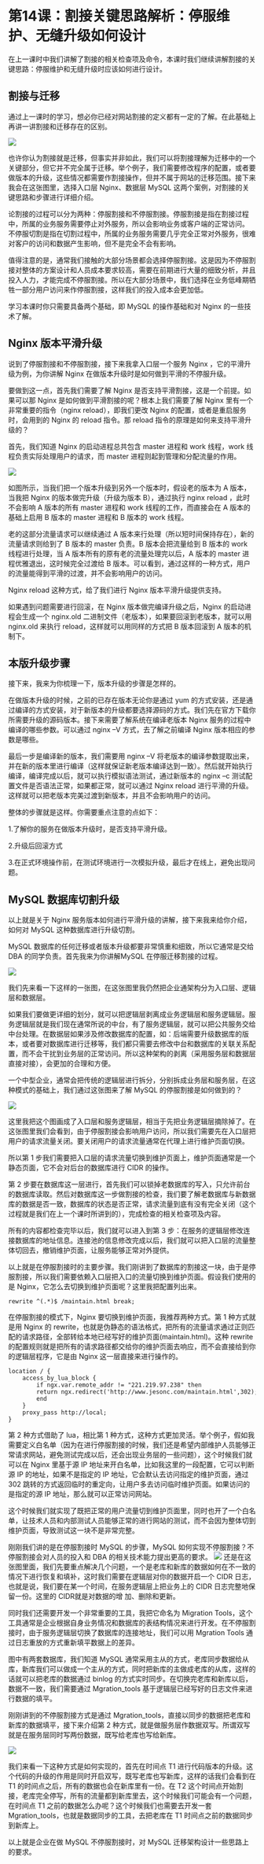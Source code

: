# 第14课：割接关键思路解析：停服维护、无缝升级如何设计

在上一课时中我们讲解了割接的相关检查项及命令，本课时我们继续讲解割接的关键思路：停服维护和无缝升级时应该如何进行设计。

## 割接与迁移

通过上一课时的学习，想必你已经对网站割接的定义都有一定的了解。在此基础上再讲一讲割接和迁移存在的区别。

![](/static/image/Cgq2xl6FmKmAO_CMAAU2syJogr0306.png)

也许你认为割接就是迁移，但事实并非如此，我们可以将割接理解为迁移中的一个关键部分，但它并不完全属于迁移。举个例子，我们需要修改程序的配置，或者要做版本的升级，这些情况都需要作割接操作，但并不属于网站的迁移范围。接下来我会在这张图里，选择入口层 Nginx、数据层 MySQL 这两个案例，对割接的关键思路和步骤进行详细介绍。



论割接的过程可以分为两种：停服割接和不停服割接。停服割接是指在割接过程中，所属的业务服务需要停止对外服务，所以会影响业务或客户端的正常访问。 不停服切割是指在切割过程中，所属的业务服务需要几乎完全正常对外服务，很难对客户的访问和数据产生影响，但不是完全不会有影响。



值得注意的是，通常我们接触的大部分场景都会选择停服割接。这是因为不停服割接对整体的方案设计和人员成本要求较高，需要在前期进行大量的细致分析，并且投入人力，才能完成不停服割接。所以在大部分场景中，我们选择在业务低峰期牺牲一部分用户访问来作停服割接，这样我们的投入成本会更加低。



学习本课时你只需要具备两个基础，即 MySQL 的操作基础和对 Nginx 的一些技术了解。

## Nginx 版本平滑升级

说到了停服割接和不停服割接，接下来我拿入口层一个服务 Nginx ，它的平滑升级为例，为你讲解 Nginx 在做版本升级时是如何做到平滑的不停服升级。



要做到这一点，首先我们需要了解 Nginx 是否支持平滑割接，这是一个前提。如果可以那 Nginx 是如何做到平滑割接的呢？根本上我们需要了解 Nginx 里有一个非常重要的指令（nginx reload），即我们更改 Nginx 的配置，或者是重启服务时，会用到的 Nginx 的 reload 指令。那 reload 指令的原理是如何来支持平滑升级的？



首先，我们知道 Nginx 的启动进程总共包含 master 进程和 work 线程，work 线程负责实际处理用户的请求，而 master 进程则起到管理和分配流量的作用。

![](/static/image/Cgq2xl6FmKqAJXLOAAIMFmFy9LU520.png)


如图所示，当我们把一个版本升级到另外一个版本时，假设老的版本为 A 版本，当我把 Nginx 的版本做完升级（升级为版本 B），通过执行 nginx reload ，此时不会影响 A 版本的所有 master 进程和 work 线程的工作，而直接会在 A 版本的基础上启用 B 版本的 master 进程和 B 版本的 work 线程。



老的这部分流量请求可以继续通过 A 版本来行处理（所以短时间保持存在），新的流量请求则给到了 B 版本的 master 负责。B 版本会把流量给到 B 版本的 work 线程进行处理，当 A 版本所有的原有老的流量处理完以后，A 版本的 master 进程优雅退出，这时候完全过渡给 B 版本。可以看到，通过这样的一种方式，用户的流量能得到平滑的过渡，并不会影响用户的访问。



Nginx reload 这种方式，给了我们进行 Nginx 版本平滑升级提供支持。



如果遇到问题需要进行回滚，在 Nginx 版本做完编译升级之后，Nginx 的启动进程会生成一个 nginx.old 二进制文件（老版本），如果要回滚到老版本，就可以用 nginx.old 来执行 reload，这样就可以用同样的方式把 B 版本回滚到 A 版本的机制下。


## 本版升级步骤
接下来，我来为你梳理一下，版本升级的步骤是怎样的。



在做版本升级的时候，之前的已存在版本无论你是通过 yum 的方式安装，还是通过编译的方式安装，对于新版本的升级都要选择源码的方式。我们先在官方下载你所需要升级的源码版本。接下来需要了解系统在编译老版本 Nginx 服务的过程中编译的哪些参数。可以通过 nginx –V 方式，去了解之前编译 Nginx 版本相应的参数是哪些。



最后一步是编译新的版本，我们需要用 nginx –V 将老版本的编译参数提取出来，并在新的版本里进行编译（这样就保证新老版本编译达到一致）。然后就开始执行编译，编译完成以后，就可以执行模拟语法测试，通过新版本的 nginx –c 测试配置文件是否语法正常，如果都正常，就可以通过 Nginx reload 进行平滑的升级。这样就可以把老版本完美过渡到新版本，并且不会影响用户的访问。



整体的步骤就是这样。你需要重点注意的点如下：

1.了解你的服务在做版本升级时，是否支持平滑升级。

2.升级后回滚方式

3.在正式环境操作前，在测试环境进行一次模拟升级，最后才在线上，避免出现问题。

## MySQL 数据库切割升级
以上就是关于 Nginx 服务版本如何进行平滑升级的讲解，接下来我来给你介绍，如何对 MySQL 这种数据库进行升级切割。



MySQL 数据库的任何迁移或者版本升级都要非常慎重和细致，所以它通常是交给 DBA 的同学负责。首先我来为你讲解MySQL 在停服迁移割接的过程。

![](/static/image/Ciqah16FmKqAMZZeAAKlVRgND70352.png)

我们先来看一下这样的一张图，在这张图里我仍然把企业通架构分为入口层、逻辑层和数据层。



如果我们要做更详细的划分，就可以把逻辑层剥离成业务逻辑层和服务逻辑层。服务逻辑层就是我们现在通常所说的中台，有了服务逻辑层，就可以把公共服务交给中台处理。在数据层如果涉及修改数据库的配置，如：后端需要升级数据库的版本，或者要对数据库进行迁移等，我们都只需要去修改中台和数据库的关联关系配置，而不会干扰到业务层的正常访问。所以这种架构的剥离（采用服务层和数据层直接对接），会更加的合理和方便。



一个中型企业，通常会把传统的逻辑层进行拆分，分别拆成业务层和服务层，在这种模式的基础上，我们通过这张图来了解 MySQL 的停服割接是如何做到的？

![](/static/image/Ciqah16FmKqAQVr8AASygXQDB2I188.png)

这里我把这个图画成了入口层和服务逻辑层，相当于先把业务逻辑层摘除掉了。在这张图里我们会看到，由于停服割接会影响用户访问，所以我们需要先在入口层把用户的请求流量关闭。要关闭用户的请求流量通常在代理上进行维护页面切换。



所以第 1 步我们需要把入口层的请求流量切换到维护页面上，维护页面通常是一个静态页面，它不会对后台的数据库进行 CIDR 的操作。



第 2 步要在数据库这一层进行，首先我们可以锁掉老数据库的写入，只允许前台的数据库读取。然后对数据库这一步做割接的检查，我们要了解老数据库与新数据库的数据是否一致，数据库的状态是否正常，请求流量到底有没有完全关闭（这个过程就是我们在上一个课时所讲到的），完成检查的相关检查项及内容。



所有的内容都检查完毕以后，我们就可以进入到第 3 步：在服务的逻辑层修改连接数据库的地址信息。连接池的信息修改完成以后，我们就可以把入口层的流量整体切回去，撤销维护页面，让服务能够正常对外提供。



以上就是在停服割接时的主要步骤。我们刚讲到了数据库的割接这一块，由于是停服割接，所以我们需要依赖入口层把入口的流量切换到维护页面。假设我们使用的是 Nginx，它怎么去切换到维护页面呢？这里我把配置列出来。


```
rewrite ^(.*)$ /maintain.html break;
```

在停服割接的模式下，Nginx 要切换到维护页面，我推荐两种方式。第 1 种方式就是用 Nginx 的 rewrite，也就是伪静态的语法格式，把所有的流量请求通过正则匹配的请求路径，全部转给本地已经写好的维护页面(maintain.html)。这种 rewrite 的配置规则就是把所有的请求路径都交给你的维护页面去响应，而不会直接给到你的逻辑层程序，它是由 Nginx 这一层直接来进行操作的。



```
location / {
    access_by_lua_block {
        if ngx.var.remote_addr != "221.219.97.238" then
        return ngx.redirect('http://www.jesonc.com/maintain.html',302);
        end
    }
    proxy_pass http://local;
}
```

第 2 种方式借助了 lua，相比第 1 种方式，这种方式更加灵活。举个例子，假如我需要定义白名单（因为在进行停服割接的时候，我们还是希望内部维护人员能够正常请求网站，避免测试完成以后，还会出现业务层的一些问题），这个时候我们就可以在 Nginx 里基于源 IP 地址来开白名单，比如我这里的一段配置，它可以判断源 IP 的地址，如果不是指定的 IP 地址，它会默认去访问指定的维护页面，通过 302 跳转的方式返回临时的重定向，让用户多去访问临时维护页面。如果访问的是指定的源 IP 地址，那么就可以正常访问网站。



这个时候我们就实现了既把正常的用户流量切到维护页面里，同时也开了一个白名单，让技术人员和内部测试人员能够正常的进行网站的测试，而不会因为整体切到维护页面，导致测试这一块不是非常完整。



刚刚我们讲的是在停服割接时 MySQL 的步骤，MySQL 如何实现不停服割接？不停服割接会对人员的投入和 DBA 的相关技术能力提出更高的要求。
![](/static/image/Ciqah16FmKuAaVH0AAaOEBkiat0291.png)
还是在这张图里面，我们先要重点解决几个问题，一个是老库和新库的数据如何在不一致的情况下进行恢复和填补，这时我们需要在逻辑层对你的数据开启一个 CIDR 日志，也就是说，我们要在某一个时间，在服务逻辑层上把业务上的 CIDR 日志完整地保留一份。这里的 CIDR就是对数据的增 加、删除和更新。

同时我们还需要开发一个非常重要的工具，我把它命名为 Migration Tools，这个工具通常是企业根据自身业务情况和数据库的表结构情况来进行开发。在不停服割接时，由于服务逻辑层切换了数据库的连接地址，我们可以用 Mgration Tools 通过日志重放的方式重新填平数据上的差异。



图中有两套数据库，我们知道 MySQL 通常采用主从的方式，老库同步数据给从库，新库我们可以做成一个主从的方式，同时把新库的主做成老库的从库，这样的话就可以把老库的数据通过 binlog 的方式实时同步。在切换完老库和新库以后，数据不一致，我们需要通过 Mgration_tools 基于逻辑层已经写好的日志文件来进行数据的填平。



刚刚讲到的不停服割接方式是通过 Mgration_tools，直接以同步的数据把老库和新库的数据填平，接下来介绍第 2 种方式，就是做服务层作数据双写。所谓双写就是在服务层同时写两份数据，既写给老库也写给新库。

![](/static/image/Ciqah16FmKuADHD8AAT1Jp-tn5U841.png)

我们来看一下这种方式是如何实现的，首先在时间点 T1 进行代码版本的升级。这个代码的升级的作用是同时开启双写，既写老库也写新库，这样的话我们会看到在 T1 的时间点之后，所有的数据也会在新库里有一份。在 T2 这个时间点开始割接，老库完全停写，所有的流量都到新库里去，这个时候我们可能会有一个问题，在时间点 T1 之前的数据怎么办呢？这个时候我们也需要去开发一套 Mgration_tools，也就是数据同步的工具，去把老库在 T1 时间点之前的数据同步到新库上。



以上就是企业在做 MySQL 不停服割接时，对 MySQL 迁移架构设计一些思路上的要求。
